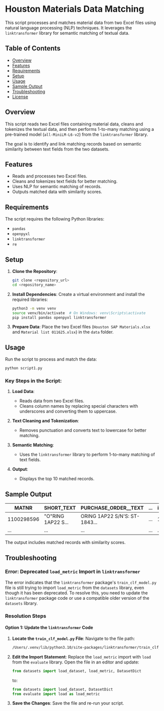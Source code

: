 # Houston Materials Data Matching

This script processes and matches material data from two Excel files using natural language processing (NLP) techniques. It leverages the `linktransformer` library for semantic matching of textual data.

## Table of Contents

- [Overview](#overview)
- [Features](#features)
- [Requirements](#requirements)
- [Setup](#setup)
- [Usage](#usage)
- [Sample Output](#sample-output)
- [Troubleshooting](#troubleshooting)
- [License](#license)

## Overview

This script reads two Excel files containing material data, cleans and tokenizes the textual data, and then performs 1-to-many matching using a pre-trained model (`all-MiniLM-L6-v2`) from the `linktransformer` library.

The goal is to identify and link matching records based on semantic similarity between text fields from the two datasets.

## Features

- Reads and processes two Excel files.
- Cleans and tokenizes text fields for better matching.
- Uses NLP for semantic matching of records.
- Outputs matched data with similarity scores.

## Requirements

The script requires the following Python libraries:

- `pandas`
- `openpyxl`
- `linktransformer`
- `re`

## Setup

1. **Clone the Repository**:
   ```bash
   git clone <repository_url>
   cd <repository_name>
   ```

2. **Install Dependencies**:
   Create a virtual environment and install the required libraries:
   ```bash
   python3 -m venv venv
   source venv/bin/activate  # On Windows: venv\Scripts\activate
   pip install pandas openpyxl linktransformer
   ```

3. **Prepare Data**:
   Place the two Excel files (`Houston SAP Materials.xlsx` and `Material list 011625.xlsx`) in the `data` folder.

## Usage

Run the script to process and match the data:
```bash
python script1.py
```

### Key Steps in the Script:
1. **Load Data**:
   - Reads data from two Excel files.
   - Cleans column names by replacing special characters with underscores and converting them to uppercase.

2. **Text Cleaning and Tokenization**:
   - Removes punctuation and converts text to lowercase for better matching.

3. **Semantic Matching**:
   - Uses the `linktransformer` library to perform 1-to-many matching of text fields.

4. **Output**:
   - Displays the top 10 matched records.

## Sample Output

| MATNR       | SHORT_TEXT         | PURCHASE_ORDER__TEXT              | ... | id_lt_y | score  |
|-------------|--------------------|------------------------------------|-----|---------|--------|
| 1100298596  | "O"RING 1AP22 S... | ORING 1AP22 S/N'S: ST-1843...     | ... | 1834    | 0.491  |
| ...         | ...                | ...                                | ... | ...     | ...    |

The output includes matched records with similarity scores.

## Troubleshooting

### Error: Deprecated `load_metric` Import in `linktransformer`
The error indicates that the `linktransformer` package's `train_clf_model.py` file is still trying to import `load_metric` from the `datasets` library, even though it has been deprecated. To resolve this, you need to update the `linktransformer` package code or use a compatible older version of the `datasets` library.

### Resolution Steps

#### Option 1: Update the `linktransformer` Code

1. **Locate the `train_clf_model.py` File**:
   Navigate to the file path:
   ```bash
   /Users/.venv/lib/python3.10/site-packages/linktransformer/train_clf_model.py
   ```

2. **Edit the Import Statement**:
   Replace the `load_metric` import with `load` from the `evaluate` library. Open the file in an editor and update:
   ```python
   from datasets import load_dataset, load_metric, DatasetDict
   ```
   to:
   ```python
   from datasets import load_dataset, DatasetDict
   from evaluate import load as load_metric
   ```

3. **Save the Changes**:
   Save the file and re-run your script.

